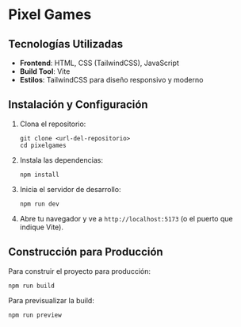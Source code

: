 # Pixel Games


## Tecnologías Utilizadas

- **Frontend**: HTML, CSS (TailwindCSS), JavaScript
- **Build Tool**: Vite
- **Estilos**: TailwindCSS para diseño responsivo y moderno

## Instalación y Configuración

1. Clona el repositorio:
   ```
   git clone <url-del-repositorio>
   cd pixelgames
   ```

2. Instala las dependencias:
   ```
   npm install
   ```

3. Inicia el servidor de desarrollo:
   ```
   npm run dev
   ```

4. Abre tu navegador y ve a `http://localhost:5173` (o el puerto que indique Vite).

## Construcción para Producción

Para construir el proyecto para producción:
```
npm run build
```

Para previsualizar la build:
```
npm run preview
```
